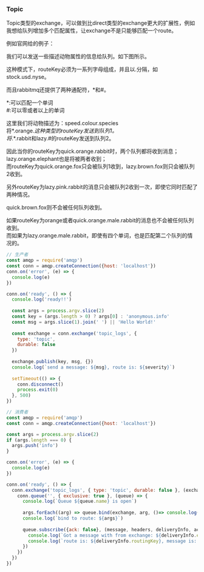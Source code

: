 ### Topic
Topic类型的exchange，可以做到比direct类型的exchange更大的扩展性，例如我想给队列增加多个匹配属性，让exchange不是只能够匹配一个route。

例如官网给的例子：

我们可以发送一些描述动物属性的信息给队列。如下图所示。

这种模式下，routeKey必须为一系列字母组成，并且以.分隔，如stock.usd.nyse。

而且rabbitmq还提供了两种通配符，*和#。

*:可以匹配一个单词  
\#:可以零或者以上的单词

这里我们将动物描述为：speed.colour.species  
将*.orange.*这种类型的routeKey发送到队列1。  
将*.*.rabbit和lazy.#的routeKey发送到队列2。

因此当你的routeKey为quick.orange.rabbit时，两个队列都将收到消息；  
lazy.orange.elephant也是将被两者收到；  
而routeKey为quick.orange.fox只会被队列1收到，lazy.brown.fox则只会被队列2收到。

另外routeKey为lazy.pink.rabbit的消息只会被队列2收到一次，即使它同时匹配了两种情况。

quick.brown.fox则不会被任何队列收到。

如果routeKey为orange或者quick.orange.male.rabbit的消息也不会被任何队列收到。  
而如果为lazy.orange.male.rabbit，即使有四个单词，也是匹配第二个队列的情况的。

```javascript
// 生产者
const amqp = require('amqp')
const conn = amqp.createConnection({host: 'localhost'})
conn.on('error', (e) => {
  console.log(e)
})

conn.on('ready', () => {
  console.log('ready!!')
  
  const args = process.argv.slice(2)
  const key = (args.length > 0) ? args[0] : 'anonymous.info'
  const msg = args.slice(1).join(' ') || 'Hello World!'
  
  const exchange = conn.exchange('topic_logs', {
    type: 'topic',
    durable: false
  })
  
  exchange.publish(key, msg, {})
  console.log(`send a message: ${msg}, route is: ${severity}`)
  
  setTimeout(() => {
    conn.disconnect()
    process.exit(0)
  }, 500)
})

// 消费者
const amqp = require('amqp')
const conn = amqp.createConnection({host: 'localhost'})

const args = process.argv.slice(2)
if (args.length === 0) {
  args.push('info')
}

conn.on('error', (e) => {
  console.log(e)
})

conn.on('ready', () => {
  conn.exchange('topic_logs', { type: 'topic', durable: false }, (exchange) => {
    conn.queue('', { exclusive: true }, (queue) => {
      console.log(`Queue ${queue.name} is open`)
      
      args.forEach((arg) => queue.bind(exchange, arg, ()=> console.log('bind finish')))
      console.log(`bind to route: ${args}`)
          
      queue.subscribe({ack: false}, (message, headers, deliveryInfo, ack) => {
        console.log(`Got a message with from exchange: ${deliveryInfo.exchange}`)
        console.log(`route is: ${deliveryInfo.routingKey}, message is: ${message.data.toString()}`)
      })
    })
  })
})
```
